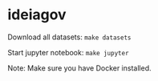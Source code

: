 # ideiagov

Download all datasets: `make datasets`

Start jupyter notebook: `make jupyter`

Note: Make sure you have Docker installed.
